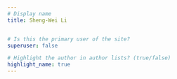 ```yaml
---
# Display name
title: Sheng-Wei Li


# Is this the primary user of the site?
superuser: false

# Highlight the author in author lists? (true/false)
highlight_name: true
---
```


